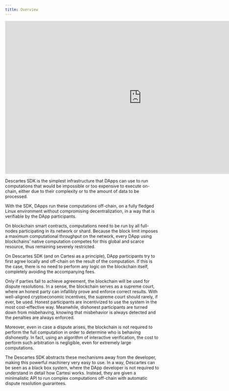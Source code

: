 ```yaml
---
title: Overview
---
```


<iframe width="889" height="500" src="https://www.youtube.com/embed/kGkd48vo6UI" frameborder="0" allow="accelerometer; autoplay; clipboard-write; encrypted-media; gyroscope; picture-in-picture" allowfullscreen></iframe>

Descartes SDK is the simplest infrastructure that DApps can use to run computations that would be impossible or too expensive to execute on-chain, either due to their complexity or to the amount of data to be processed.

With the SDK, DApps run these computations off-chain, on a fully fledged Linux environment without compromising decentralization, in a way that is verifiable by the DApp participants.

On blockchain smart contracts, computations need to be run by all full-nodes participating in its network or shard. Because the block limit imposes a maximum computational throughput on the network, every DApp using blockchains' native computation competes for this global and scarce resource, thus remaining severely restricted.

On Descartes SDK (and on Cartesi as a principle), DApp participants try to first agree locally and off-chain on the result of the computation. If this is the case, there is no need to perform any logic on the blockchain itself, completely avoiding the accompanying fees.

Only if parties fail to achieve agreement, the blockchain will be used for dispute resolutions. In a sense, the blockchain serves as a supreme court, where an honest party can infallibly prove and enforce correct results. With well-aligned cryptoeconomic incentives, the supreme court should rarely, if ever, be used. Honest participants are incentivized to use the system in the most cost-effective way. Meanwhile, dishonest participants are turned down from misbehaving, knowing that misbehavior is always detected and the penalties are always enforced.

Moreover, even in case a dispute arises, the blockchain is not required to perform the full computation in order to determine who is behaving dishonestly. In fact, using an algorithm of interactive verification, the cost to perform such arbitration is negligible, even for extremely large computations.

The Descartes SDK abstracts these mechanisms away from the developer, making this powerful machinery very easy to use. In a way, Descartes can be seen as a black box system, where the DApp developer is not required to understand in detail how Cartesi works. Instead, they are given a minimalistic API to run complex computations off-chain with automatic dispute resolution guarantees.
